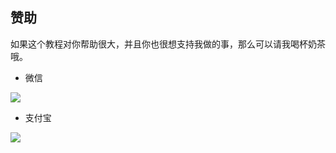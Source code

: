 ## 赞助

如果这个教程对你帮助很大，并且你也很想支持我做的事，那么可以请我喝杯奶茶哦。

- 微信
  
![](https://gitee.com/Brogan/image-bed/raw/master/img/wxpay250.png)

- 支付宝

![](https://gitee.com/Brogan/image-bed/raw/master/img/Alipay.jpg)



